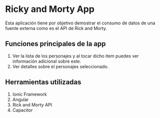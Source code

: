 # Ricky and Morty App
Esta aplicación tiene por objetivo demostrar el consumo de datos de una fuente externa como es el API de Rick and Morty.

## Funciones principales de la app
1. Ver la lista de los personajes y al tocar dicho item puedes ver información adicional sobre este.
2. Ver detalles sobre el personajes seleccionado.

## Herramientas utilizadas
1. Ionic Framework
2. Angular 
3. Rick and Morty API
4. Capacitor

